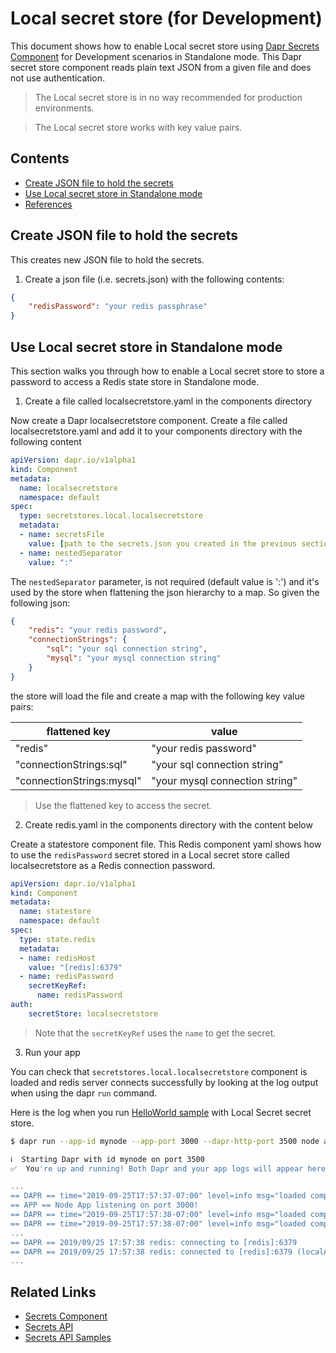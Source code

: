 # Local secret store (for Development)

This document shows how to enable Local secret store using [Dapr Secrets Component](../../concepts/secrets/README.md) for Development scenarios in Standalone mode. This Dapr secret store component reads plain text JSON from a given file and does not use authentication.

> The Local secret store is in no way recommended for production environments.

> The Local secret store works with key value pairs. 

## Contents

- [Create JSON file to hold the secrets](#create-json-file-to-hold-the-secrets)
- [Use Local secret store in Standalone mode](#use-local-secret-store-in-standalone-mode)
- [References](#references)

## Create JSON file to hold the secrets

This creates new JSON file to hold the secrets.

1. Create a json file (i.e. secrets.json) with the following contents:

```json
{
    "redisPassword": "your redis passphrase"
}
```

## Use Local secret store in Standalone mode

This section walks you through how to enable a Local secret store to store a password to access a Redis state store in Standalone mode.

1. Create a file called localsecretstore.yaml in the components directory

Now create a Dapr localsecretstore component. Create a file called localsecretstore.yaml and add it to your components directory with the following content

```yaml
apiVersion: dapr.io/v1alpha1
kind: Component
metadata:
  name: localsecretstore
  namespace: default
spec:
  type: secretstores.local.localsecretstore
  metadata:
  - name: secretsFile
    value: [path to the secrets.json you created in the previous section]
  - name: nestedSeparator
    value: ":"
```

The `nestedSeparator` parameter, is not required (default value is ':') and it's used by the store when flattening the json hierarchy to a map. So given the following json:

```json
{
    "redis": "your redis password",
    "connectionStrings": {
        "sql": "your sql connection string",
        "mysql": "your mysql connection string"
    }
}
```

the store will load the file and create a map with the following key value pairs:

| flattened key           | value                           |
| ---                     | ---                             |
|"redis"                  | "your redis password"           |
|"connectionStrings:sql"  | "your sql connection string"    |
|"connectionStrings:mysql"| "your mysql connection string"  |

> Use the flattened key to access the secret.

2. Create redis.yaml in the components directory with the content below

Create a statestore component file. This Redis component yaml shows how to use the `redisPassword` secret stored in a Local secret store called localsecretstore as a Redis connection password.

```yaml
apiVersion: dapr.io/v1alpha1
kind: Component
metadata:
  name: statestore
  namespace: default
spec:
  type: state.redis
  metadata:
  - name: redisHost
    value: "[redis]:6379"
  - name: redisPassword
    secretKeyRef:
      name: redisPassword
auth:
    secretStore: localsecretstore
```

> Note that the `secretKeyRef` uses the `name` to get the secret.

3. Run your app

You can check that `secretstores.local.localsecretstore` component is loaded and redis server connects successfully by looking at the log output when using the dapr `run` command.

Here is the log when you run [HelloWorld sample](https://github.com/dapr/quickstarts/tree/master/hello-world) with Local Secret secret store.

```bash
$ dapr run --app-id mynode --app-port 3000 --dapr-http-port 3500 node app.js

ℹ️  Starting Dapr with id mynode on port 3500
✅  You're up and running! Both Dapr and your app logs will appear here.

...
== DAPR == time="2019-09-25T17:57:37-07:00" level=info msg="loaded component localsecretstore (secretstores.local.localsecretstore)"
== APP == Node App listening on port 3000!
== DAPR == time="2019-09-25T17:57:38-07:00" level=info msg="loaded component statestore (state.redis)"
== DAPR == time="2019-09-25T17:57:38-07:00" level=info msg="loaded component messagebus (pubsub.redis)"
...
== DAPR == 2019/09/25 17:57:38 redis: connecting to [redis]:6379
== DAPR == 2019/09/25 17:57:38 redis: connected to [redis]:6379 (localAddr: x.x.x.x:62137, remAddr: x.x.x.x:6379)
...
```

## Related Links

- [Secrets Component](../../concepts/secrets/README.md)
- [Secrets API](../../reference/api/secrets_api.md)
- [Secrets API Samples](https://github.com/dapr/quickstarts/blob/master/secretstore/README.md)